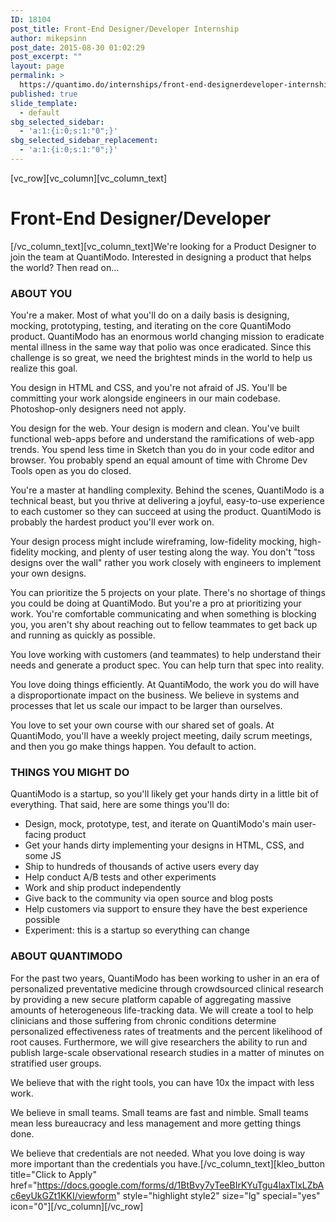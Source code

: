 ```yaml
---
ID: 18104
post_title: Front-End Designer/Developer Internship
author: mikepsinn
post_date: 2015-08-30 01:02:29
post_excerpt: ""
layout: page
permalink: >
  https://quantimo.do/internships/front-end-designerdeveloper-internship/
published: true
slide_template:
  - default
sbg_selected_sidebar:
  - 'a:1:{i:0;s:1:"0";}'
sbg_selected_sidebar_replacement:
  - 'a:1:{i:0;s:1:"0";}'
---
```

[vc_row][vc_column][vc_column_text]
<h1>Front-End Designer/Developer</h1>
[/vc_column_text][vc_column_text]We're looking for a Product Designer to join the team at QuantiModo. Interested in designing a product that helps the world? Then read on…
<h3>ABOUT YOU</h3>
You're a maker. Most of what you'll do on a daily basis is designing, mocking, prototyping, testing, and iterating on the core QuantiModo product. QuantiModo has an enormous world changing mission to eradicate mental illness in the same way that polio was once eradicated. Since this challenge is so great, we need the brightest minds in the world to help us realize this goal.

You design in HTML and CSS, and you're not afraid of JS. You'll be committing your work alongside engineers in our main codebase. Photoshop-only designers need not apply.

You design for the web. Your design is modern and clean. You've built functional web-apps before and understand the ramifications of web-app trends. You spend less time in Sketch than you do in your code editor and browser. You probably spend an equal amount of time with Chrome Dev Tools open as you do closed.

You're a master at handling complexity. Behind the scenes, QuantiModo is a technical beast, but you thrive at delivering a joyful, easy-to-use experience to each customer so they can succeed at using the product. QuantiModo is probably the hardest product you'll ever work on.

Your design process might include wireframing, low-fidelity mocking, high-fidelity mocking, and plenty of user testing along the way. You don't "toss designs over the wall" rather you work closely with engineers to implement your own designs.

You can prioritize the 5 projects on your plate. There's no shortage of things you could be doing at QuantiModo. But you're a pro at prioritizing your work. You're comfortable communicating and when something is blocking you, you aren't shy about reaching out to fellow teammates to get back up and running as quickly as possible.

You love working with customers (and teammates) to help understand their needs and generate a product spec. You can help turn that spec into reality.

You love doing things efficiently. At QuantiModo, the work you do will have a disproportionate impact on the business. We believe in systems and processes that let us scale our impact to be larger than ourselves.

You love to set your own course with our shared set of goals. At QuantiModo, you'll have a weekly project meeting, daily scrum meetings, and then you go make things happen. You default to action.
<h3>THINGS YOU MIGHT DO</h3>
QuantiModo is a startup, so you'll likely get your hands dirty in a little bit of everything. That said, here are some things you'll do:
<ul>
	<li>Design, mock, prototype, test, and iterate on QuantiModo's main user-facing product</li>
	<li>Get your hands dirty implementing your designs in HTML, CSS, and some JS</li>
	<li>Ship to hundreds of thousands of active users every day</li>
	<li>Help conduct A/B tests and other experiments</li>
	<li>Work and ship product independently</li>
	<li>Give back to the community via open source and blog posts</li>
	<li>Help customers via support to ensure they have the best experience possible</li>
	<li>Experiment: this is a startup so everything can change</li>
</ul>
<h3>ABOUT QUANTIMODO</h3>
For the past two years, QuantiModo has been working to usher in an era of personalized preventative medicine through crowdsourced clinical research by providing a new secure platform capable of aggregating massive amounts of heterogeneous life-tracking data. We will create a tool to help clinicians and those suffering from chronic conditions determine personalized effectiveness rates of treatments and the percent likelihood of root causes. Furthermore, we will give researchers the ability to run and publish large-scale observational research studies in a matter of minutes on stratified user groups.

We believe that with the right tools, you can have 10x the impact with less work.

We believe in small teams. Small teams are fast and nimble. Small teams mean less bureaucracy and less management and more getting things done.

We believe that credentials are not needed. What you love doing is way more important than the credentials you have.[/vc_column_text][kleo_button title="Click to Apply" href="https://docs.google.com/forms/d/1BtBvy7yTeeBIrKYuTgu4laxTlxLZbAc6eyUkGZt1KKI/viewform" style="highlight style2" size="lg" special="yes" icon="0"][/vc_column][/vc_row]
